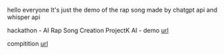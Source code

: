 hello everyone
It's just the demo of the rap song made by chatgpt api and whisper api

hackathon - AI Rap Song Creation
ProjectK AI - demo [url](https://lablab.ai/event/chatgpt-api-and-whisper-api-global-hackathon/projectk-ai/ai-rap-song-creation) 

compitition [url](https://lablab.ai/event/chatgpt-api-and-whisper-api-global-hackathon)
